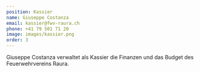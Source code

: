 ```yaml
---
position: Kassier
name: Giuseppe Costanza
email: kassier@fwv-raura.ch
phone: +41 79 501 71 20
image: images/kassier.png
order: 3
---
```


Giuseppe Costanza verwaltet als Kassier die Finanzen und das Budget des Feuerwehrvereins Raura.
